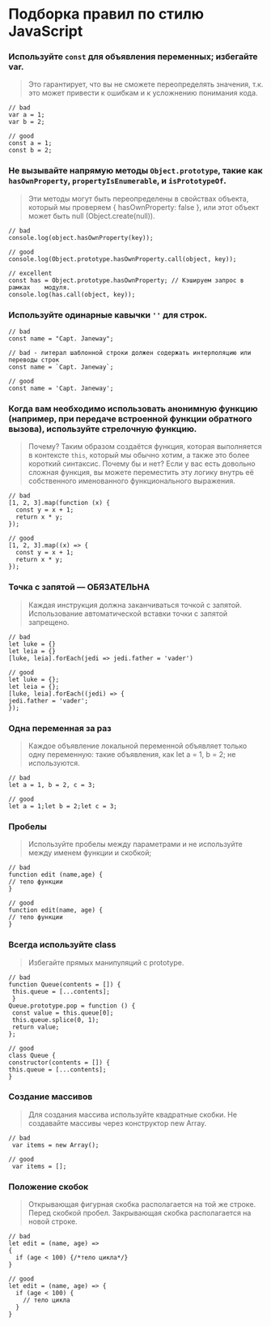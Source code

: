 # Подборка правил по стилю JavaScript


### **Используйте `const` для объявления переменных; избегайте var.**

>Это гарантирует, что вы не сможете
переопределять значения, т.к. это может привести
к ошибкам и к усложнению понимания кода.
```
// bad
var a = 1;
var b = 2;

// good
const a = 1;
const b = 2;
```

### **Не вызывайте напрямую методы `Object.prototype`, такие как `hasOwnProperty`, `propertyIsEnumerable`, и `isPrototypeOf`.**

>Эти методы могут быть переопределены в свойствах объекта, который мы проверяем { hasOwnProperty: false }, или этот объект может быть null (Object.create(null)).
```
// bad
console.log(object.hasOwnProperty(key));

// good
console.log(Object.prototype.hasOwnProperty.call(object, key));

// excellent
const has = Object.prototype.hasOwnProperty; // Кэшируем запрос в рамках 	модуля.
console.log(has.call(object, key));
```

### **Используйте одинарные кавычки `''` для строк.**
```
// bad
const name = "Capt. Janeway";

// bad - литерал шаблонной строки должен содержать интерполяцию или переводы строк
const name = `Capt. Janeway`;

// good
const name = 'Capt. Janeway';
```

### **Когда вам необходимо использовать анонимную функцию (например, при передаче встроенной функции обратного вызова), используйте стрелочную функцию.**

>Почему? Таким образом создаётся функция, которая выполняется в контексте `this`, который мы обычно хотим, а также это более короткий синтаксис.
>Почему бы и нет? Если у вас есть довольно сложная функция, вы можете переместить эту логику внутрь её собственного именованного функционального выражения.
```
// bad
[1, 2, 3].map(function (x) {
  const y = x + 1;
  return x * y;
});

// good
[1, 2, 3].map((x) => {
  const y = x + 1;
  return x * y;
});
```

### **Точка с запятой — ОБЯЗАТЕЛЬНА**

>Каждая инструкция должна заканчиваться точкой с запятой. Использование автоматической вставки точки с запятой запрещено.
```
// bad
let luke = {}
let leia = {}
[luke, leia].forEach(jedi => jedi.father = 'vader')

// good
let luke = {};
let leia = {};
[luke, leia].forEach((jedi) => {
jedi.father = 'vader';
});
```

### **Одна переменная за раз**

>Каждое объявление локальной переменной объявляет только одну переменную: такие объявления, как let a = 1, b = 2; не используются.
```
// bad
let a = 1, b = 2, c = 3;

// good
let a = 1;let b = 2;let c = 3;
```

### **Пробелы**

>Используйте пробелы между параметрами и не используйте между именем функции и скобкой;
```
// bad
function edit (name,age) {
// тело функции
}

// good
function edit(name, age) {
// тело функции
}
```

### **Всегда используйте class**

>Избегайте прямых манипуляций с prototype.
```
// bad
function Queue(contents = []) {
 this.queue = [...contents];
 }
Queue.prototype.pop = function () {
 const value = this.queue[0];
 this.queue.splice(0, 1);
 return value;
};

// good
class Queue {
constructor(contents = []) {
this.queue = [...contents];
}
```

### **Создание массивов**

>Для создания массива используйте квадратные скобки. Не создавайте массивы через конструктор new Array.
```
// bad
 var items = new Array();

// good
 var items = [];  
```

### **Положение скобок**

>Открывающая фигурная скобка располагается на той же строке. Перед скобкой пробел. Закрывающая скобка располагается на новой строке.
```
// bad
let edit = (name, age) =>
{
  if (age < 100) {/*тело цикла*/}
}

// good
let edit = (name, age) => {
  if (age < 100) {
    // тело цикла
  }
}
```
